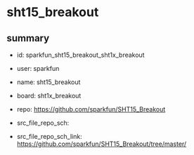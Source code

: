 # sht15_breakout
 
## summary 
* id: sparkfun_sht15_breakout_sht1x_breakout
* user: sparkfun
* name: sht15_breakout
* board: sht1x_breakout
* repo: https://github.com/sparkfun/SHT15_Breakout



* src_file_repo_sch: 
* src_file_repo_sch_link: https://github.com/sparkfun/SHT15_Breakout/tree/master/




